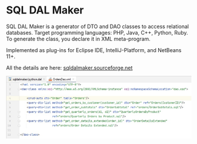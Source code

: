 # SQL DAL Maker
SQL DAL Maker is a generator of DTO and DAO classes to access relational databases. Target programming languages: PHP, Java, C++, Python, Ruby. To generate the class, you declare it in XML meta-program.

Implemented as plug-ins for Eclipse IDE, IntelliJ-Platform, and NetBeans 11+.

All the details are here: [sqldalmaker.sourceforge.net](sqldalmaker.sourceforge.net)

![SQL DAL Maker](sqldalmaker-idea.png)
